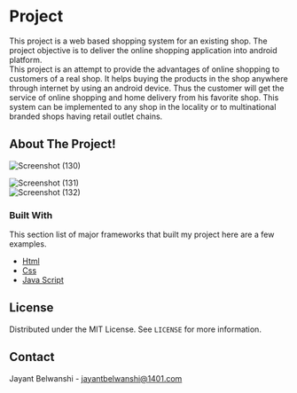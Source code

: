 # Project
This project is a web based shopping system for an existing shop.
The project objective is to deliver the online shopping application into
android platform. <br>
This project is an attempt to provide the advantages of online shopping to
customers of a real shop. It helps buying the products in the shop
anywhere through internet by using an android device. Thus the customer
will get the service of online shopping and home delivery from his favorite
shop. This system can be implemented to any shop in the locality or to
multinational branded shops having retail outlet chains.



<!-- ABOUT THE PROJECT -->
## About The Project!


![Screenshot (130)](https://user-images.githubusercontent.com/100084399/206893215-3772038a-e87c-45be-8ea9-7fadf31178f3.png)
<br>

![Screenshot (131)](https://user-images.githubusercontent.com/100084399/206893165-62adce1d-5de0-481b-b9e6-3ea59096af95.png)
<br>
![Screenshot (132)](https://user-images.githubusercontent.com/100084399/206893172-7fc5c13b-6e81-48a4-a39b-67a6252a144c.png)
<br>


### Built With
This section list of  major frameworks that built my project here are a few examples.
* [Html](https://www.w3schools.com/html/)
* [Css](https://www.w3schools.com/css/)
* [Java Script](https://www.w3schools.com/js/)






<!-- LICENSE -->
## License

Distributed under the MIT License. See `LICENSE` for more information.



<!-- CONTACT -->
## Contact

Jayant Belwanshi - jayantbelwanshi@1401.com


